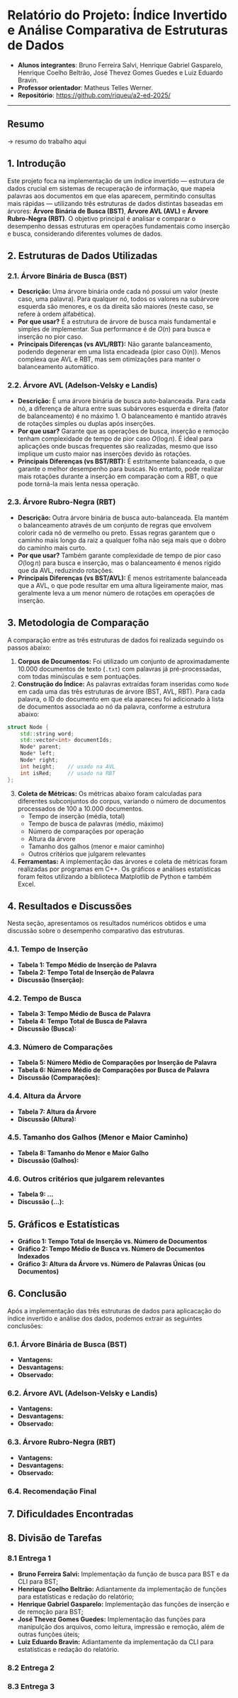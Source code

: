# Relatório do Projeto: Índice Invertido e Análise Comparativa de Estruturas de Dados  

* **Alunos integrantes**: Bruno Ferreira Salvi, Henrique Gabriel Gasparelo, Henrique Coelho Beltrão, José Thevez Gomes Guedes e Luiz Eduardo Bravin.
* **Professor orientador**: Matheus Telles Werner.
* **Repositório**: https://github.com/riqueu/a2-ed-2025/

---
## Resumo
-> resumo do trabalho aqui

## 1. Introdução

Este projeto foca na implementação de um índice invertido — estrutura de dados crucial em sistemas de recuperação de informação, que mapeia palavras aos documentos em que elas aparecem, permitindo consultas mais rápidas — utilizando três estruturas de dados distintas baseadas em árvores: **Árvore Binária de Busca (BST)**, **Árvore AVL (AVL)** e **Árvore Rubro-Negra (RBT)**. O objetivo principal é analisar e comparar o desempenho dessas estruturas em operações fundamentais como inserção e busca, considerando diferentes volumes de dados.

## 2. Estruturas de Dados Utilizadas 

### 2.1. Árvore Binária de Busca (BST)
* **Descrição:** Uma árvore binária onde cada nó possui um valor (neste caso, uma palavra). Para qualquer nó, todos os valores na subárvore esquerda são menores, e os da direita são maiores (neste caso, se refere à ordem alfabética).
* **Por que usar?** É a estrutura de árvore de busca mais fundamental e simples de implementar. Sua performance é de $O(n)$ para busca e inserção no pior caso.
* **Principais Diferenças (vs AVL/RBT):** Não garante balanceamento, podendo degenerar em uma lista encadeada (pior caso O(n)). Menos complexa que AVL e RBT, mas sem otimizações para manter o balanceamento automático.

### 2.2. Árvore AVL (Adelson-Velsky e Landis)
* **Descrição:** É uma árvore binária de busca auto-balanceada. Para cada nó, a diferença de altura entre suas subárvores esquerda e direita (fator de balanceamento) é no máximo 1. O balanceamento é mantido através de rotações simples ou duplas após inserções.
* **Por que usar?** Garante que as operações de busca, inserção e remoção tenham complexidade de tempo de pior caso $O(\log n)$. É ideal para aplicações onde buscas frequentes são realizadas, mesmo que isso implique um custo maior nas inserções devido às rotações.
* **Principais Diferenças (vs BST/RBT):** É estritamente balanceada, o que garante o melhor desempenho para buscas. No entanto, pode realizar mais rotações durante a inserção em comparação com a RBT, o que pode torná-la mais lenta nessa operação.

### 2.3. Árvore Rubro-Negra (RBT)
* **Descrição:** Outra árvore binária de busca auto-balanceada. Ela mantém o balanceamento através de um conjunto de regras que envolvem colorir cada nó de vermelho ou preto. Essas regras garantem que o caminho mais longo da raiz a qualquer folha não seja mais que o dobro do caminho mais curto.
* **Por que usar?** Também garante complexidade de tempo de pior caso $O(\log n)$ para busca e inserção, mas o balanceamento é menos rígido que da AVL, reduzindo rotações.
* **Principais Diferenças (vs BST/AVL):** É menos estritamente balanceada que a AVL, o que pode resultar em uma altura ligeiramente maior, mas geralmente leva a um menor número de rotações em operações de inserção.

## 3. Metodologia de Comparação

A comparação entre as três estruturas de dados foi realizada seguindo os passos abaixo:

1.  **Corpus de Documentos:** Foi utilizado um conjunto de aproximadamente 10.000 documentos de texto (`.txt`) com palavras já pré-processadas, com todas minúsculas e sem pontuações.
2.  **Construção do Índice:** As palavras extraídas foram inseridas como `Node` em cada uma das três estruturas de árvore (BST, AVL, RBT). Para cada palavra, o ID do documento em que ela apareceu foi adicionado à lista de documentos associada ao nó da palavra, conforme a estrutura abaixo:
```cpp
struct Node {
    std::string word;
    std::vector<int> documentIds;
    Node* parent;
    Node* left;
    Node* right;
    int height;    // usado na AVL
    int isRed;     // usado na RBT
};
```
3.  **Coleta de Métricas:** Os métricas abaixo foram calculadas para diferentes subconjuntos do corpus, variando o número de documentos processados de 100 a 10.000 documentos.
    * Tempo de inserção (média, total)
    * Tempo de busca de palavras (médio, máximo)
    * Número de comparações por operação
    * Altura da árvore
    * Tamanho dos galhos (menor e maior caminho)
    * Outros critérios que julgarem relevantes
4.  **Ferramentas:** A implementação das árvores e coleta de métricas foram realizadas por programas em C++. Os gráficos e análises estatísticas foram feitos utilizando a biblioteca Matplotlib de Python e também Excel.

## 4. Resultados e Discussões

Nesta seção, apresentamos os resultados numéricos obtidos e uma discussão sobre o desempenho comparativo das estruturas.

### 4.1. Tempo de Inserção
* **Tabela 1: Tempo Médio de Inserção de Palavra**
* **Tabela 2: Tempo Total de Inserção de Palavra**
* **Discussão (Inserção):**

### 4.2. Tempo de Busca
* **Tabela 3: Tempo Médio de Busca de Palavra**
* **Tabela 4: Tempo Total de Busca de Palavra**
* **Discussão (Busca):**

### 4.3. Número de Comparações
* **Tabela 5: Número Médio de Comparações por Inserção de Palavra**
* **Tabela 6: Número Médio de Comparações por Busca de Palavra**
* **Discussão (Comparações):**

### 4.4. Altura da Árvore
* **Tabela 7: Altura da Árvore**
* **Discussão (Altura):**

### 4.5. Tamanho dos Galhos (Menor e Maior Caminho)
* **Tabela 8: Tamanho do Menor e Maior Galho**
* **Discussão (Galhos):**

### 4.6. Outros critérios que julgarem relevantes
* **Tabela 9: ...**
* **Discussão (...):**

## 5. Gráficos e Estatísticas
* **Gráfico 1: Tempo Total de Inserção vs. Número de Documentos**
* **Gráfico 2: Tempo Médio de Busca vs. Número de Documentos Indexados**
* **Gráfico 3: Altura da Árvore vs. Número de Palavras Únicas (ou Documentos)**

## 6. Conclusão

Após a implementação das três estruturas de dados para aplicacação do índice invertido e análise dos dados, podemos extrair as seguintes conclusões:

### 6.1. Árvore Binária de Busca (BST)

* **Vantagens:**
* **Desvantagens:**
* **Observado:** 

### 6.2. Árvore AVL (Adelson-Velsky e Landis)

* **Vantagens:**
* **Desvantagens:**
* **Observado:** 

### 6.3. Árvore Rubro-Negra (RBT)

* **Vantagens:**
* **Desvantagens:**
* **Observado:** 

### 6.4. Recomendação Final 
## 7. Dificuldades Encontradas
## 8. Divisão de Tarefas

### 8.1 Entrega 1
* **Bruno Ferreira Salvi:** Implementação da função de busca para BST e da CLI para BST;
* **Henrique Coelho Beltrão:** Adiantamente da implementação de funções para estatísticas e redação do relatório;
* **Henrique Gabriel Gasparelo:** Implementação das funções de inserção e de remoção para BST;
* **José Thevez Gomes Guedes:**  Implementação das funções para manipulção dos arquivos, como leitura, impressão e remoção, além de outras funções úteis;
* **Luiz Eduardo Bravin:** Adiantamente da implementação da CLI para estatísticas e redação do relatório.
### 8.2 Entrega 2
### 8.3 Entrega 3
